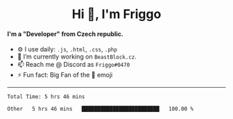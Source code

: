 <!--
**MrFriggo/MrFriggo** is a ✨ _special_ ✨ repository because its `README.md` (this file) appears on your GitHub profile.

Here are some ideas to get you started:

- 🔭 I’m currently working on ...
- 🌱 I’m currently learning ...
- 👯 I’m looking to collaborate on ...
- 🤔 I’m looking for help with ...
- 💬 Ask me about ...
- 📫 How to reach me: ...
- 😄 Pronouns: ...
- ⚡ Fun fact: ...
-->

<h1 align="center">Hi 👋, I'm Friggo</h1>

#### I'm a "Developer" from Czech republic.
- ⚙️ I use daily: `.js`, `.html`, `.css`, `.php`
- 🌱 I’m currently working on `BeastBlock.cz`.
- 📫 Reach me @ Discord as `Friggo#0470`
- ⚡ Fun fact: Big Fan of the 🌙 emoji

-------

<!--START_SECTION:waka-->

```text
Total Time: 5 hrs 46 mins

Other   5 hrs 46 mins   █████████████████████████   100.00 %
```

<!--END_SECTION:waka-->
